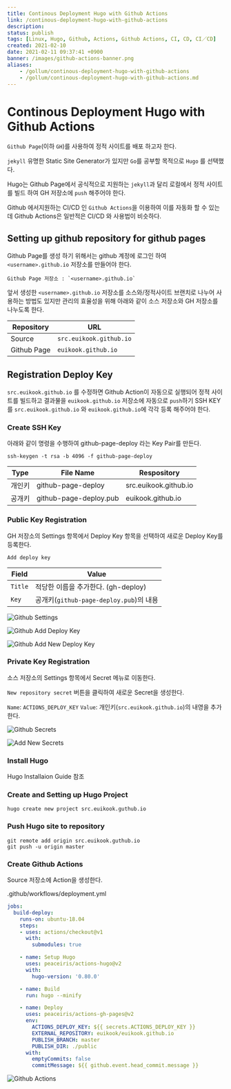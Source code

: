 ```yaml
---
title: Continous Deployment Hugo with Github Actions
link: /continous-deployment-hugo-with-github-actions
description: 
status: publish
tags: [Linux, Hugo, Github, Actions, Github Actions, CI, CD, CI／CD]
created: 2021-02-10
date: 2021-02-11 09:37:41 +0900
banner: /images/github-actions-banner.png
aliases:
    - /gollum/continous-deployment-hugo-with-github-actions
    - /gollum/continous-deployment-hugo-with-github-actions.md
---
```


# Continous Deployment Hugo with Github Actions

`Github Page`(이하 `GH`)를 사용하여 정적 사이트를 배포 하고자 한다. 

`jekyll` 유명한 Static Site Generator가 있지만 `Go`를 공부할 목적으로 `Hugo` 를 선택했다.

Hugo는 Github Page에서 공식적으로 지원하는 `jekyll`과 달리 로컬에서 정적 사이트를 빌드 하여 GH 저장소에 `push` 해주어야 한다. 

Github 에서지원하는 CI/CD 인 `Github Actions`을 이용하여 이를 자동화 할 수 있는데 Github Actions은 일반적은 CI/CD 와 사용법이 비슷하다. 

## Setting up github repository for github pages 

Github Page를 생성 하기 위해서는 github 계정에 로그인 하여 `<username>.github.io` 저장소를 만들어야 한다.

    Github Page 저장소 : `<username>.github.io`


앞서 생성한 `<username>.github.io` 저장소를 소스와/정적사이트 브랜치로 나누어 사용하는 방법도 있지만 관리의 효율성을 위해 아래와 같이 소스 저장소와 GH 저장소를 나누도록 한다. 


| Repository  | URL                     |
| ---        | ---                     | 
| Source      | `src.euikook.github.io` |
| Github Page | `euikook.github.io`     |


## Registration Deploy Key 

`src.euikook.github.io` 를 수정하면 Github Action이 자동으로 실행되어 정적 사이트를 빌드하고 결과물을 `euikook.github.io` 저장소에 자동으로 `push`하기 SSH KEY를  `src.euikook.github.io` 와 `euikook.github.io`에 각각 등록 해주어야 한다.



### Create SSH Key

아래와 같이 명령을 수행하여 github-page-deploy 라는 Key Pair를 만든다.
```
ssh-keygen -t rsa -b 4096 -f github-page-deploy
```

| Type | File Name | Respository |
| ---  | ---       | ---         |
| 개인키 |  github-page-deploy | src.euikook.github.io |
| 공개키 | github-page-deploy.pub | euikook.github.io | 


### Public Key Registration

GH 저장소의 Settings 항목에서 Deploy Key 항목을 선택하여 새로운 Deploy Key를 등록한다.

`Add deploy key`


| Field   | Value                                 |
| ---     | ---                                   |
| `Title` | 적당한 이름을 추가한다. (gh-deploy)       |
| `Key`   | 공개키(`github-page-deploy.pub`)의 내용 |

![Github Settings](/images/github-settings.png)

![Github Add Deploy Key](/images/github-add-deploy-key.png)

![Github Add New Deploy Key](/images/github-add-new-deploy-key.png)


### Private Key Registration

소스 저장소의 Settings 항목에서 Secret 메뉴로 이동한다. 

`New repository secret` 버튼을 클릭하여 새로운 Secret을 생성한다.

`Name`: `ACTIONS_DEPLOY_KEY`
`Value`: 개인키(`src.euikook.github.io`)의 내영을 추가한다.


![Github Secrets](/images/github-secrets.png)

![Add New Secrets](/images/github-add-new-secrets.png)



### Install Hugo
Hugo Installaion Guide 참조

### Create and Setting up Hugo Project

```
hugo create new project src.euikook.guthub.io
```

### Push Hugo site to repository

```
git remote add origin src.euikook.guthub.io
git push -u origin master
```


### Create Github Actions

Source 저장소에 Action을 생성한다. 

.github/workflows/deployment.yml



```yml
jobs:
  build-deploy:
    runs-on: ubuntu-18.04
    steps:
    - uses: actions/checkout@v1
      with:
        submodules: true

    - name: Setup Hugo
      uses: peaceiris/actions-hugo@v2
      with:
        hugo-version: '0.80.0'

    - name: Build
      run: hugo --minify

    - name: Deploy
      uses: peaceiris/actions-gh-pages@v2
      env:
        ACTIONS_DEPLOY_KEY: ${{ secrets.ACTIONS_DEPLOY_KEY }}
        EXTERNAL_REPOSITORY: euikook/euikook.github.io
        PUBLISH_BRANCH: master
        PUBLISH_DIR: ./public
      with:
        emptyCommits: false
        commitMessage: ${{ github.event.head_commit.message }}
```

![Github Actions](/images/github-actions.png)